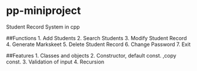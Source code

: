 # pp-miniproject
Student Record System in cpp

##Functions
	1. Add Students
	2. Search Students
	3. Modify Student Record
	4. Generate Markskeet
	5. Delete Student Record
	6. Change Password
	7. Exit
	
##Features
	1. Classes and objects
	2. Constructor, default const. ,copy const.
	3. Validation of input
	4. Recursion


